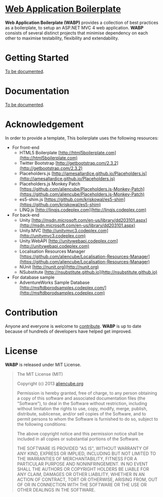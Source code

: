 # [Web Application Boilerplate](http://aliencube.github.io/Web-Application-Boilerplate) #

**Web Application Boilerplate (WABP)** provides a collection of best practices as a boilerplate, to setup an ASP.NET MVC 4 web application. **WABP** consists of several distinct projects that minimise dependency on each other to maximise testability, flexibility and extendability.



# Getting Started #

[To be documented](https://github.com/aliencube/Web-Application-Boilerplate/wiki).



# Documentation #

[To be documented](https://github.com/aliencube/Web-Application-Boilerplate/wiki).



# Acknowledgement #

In order to provide a template, This boilerplate uses the following resources:

* For front-end
  * HTML5 Boilerplate [http://html5boilerplate.com](http://html5boilerplate.com)
  * Twitter Bootstrap [http://getbootstrap.com/2.3.2](http://getbootstrap.com/2.3.2)
  * Placeholders.js [http://jamesallardice.github.io/Placeholders.js](http://jamesallardice.github.io/Placeholders.js)
  * Placeholders.js Monkey Patch [https://github.com/aliencube/Placeholders.js-Monkey-Patch](https://github.com/aliencube/Placeholders.js-Monkey-Patch)
  * es5-shim.js [https://github.com/kriskowal/es5-shim](https://github.com/kriskowal/es5-shim)
  * LINQ.js [http://linqjs.codeplex.com](http://linqjs.codeplex.com)
* For back-end
  * Unity [http://msdn.microsoft.com/en-us/library/dd203101.aspx](http://msdn.microsoft.com/en-us/library/dd203101.aspx)
  * Unity.MVC [http://unitymvc3.codeplex.com](http://unitymvc3.codeplex.com)
  * Unity.WebAPI [http://unitywebapi.codeplex.com](http://unitywebapi.codeplex.com)
  * Localisation Resources Manager [https://github.com/aliencube/Localisation-Resources-Manager](https://github.com/aliencube/Localisation-Resources-Manager)
  * NUnit [http://nunit.org](http://nunit.org)
  * NSubstitute [http://nsubstitute.github.io](http://nsubstitute.github.io)
* For database sample
  * AdventureWorks Sample Database [http://msftdbprodsamples.codeplex.com/](http://msftdbprodsamples.codeplex.com)



# Contribution #

Anyone and everyone is welcome to [contribute](https://github.com/aliencube/Web-Application-Boilerplate/wiki). **WABP** is up to date because of hundreds of developers have helped get improved.



# License #

**WABP** is released under MIT License.

> The MIT License (MIT)
> 
> Copyright (c) 2013 [aliencube.org](http://aliencube.org)
> 
> Permission is hereby granted, free of charge, to any person obtaining a copy of this software and associated documentation files (the "Software"), to deal in the Software without restriction, including without limitation the rights to use, copy, modify, merge, publish, distribute, sublicense, and/or sell copies of the Software, and to permit persons to whom the Software is furnished to do so, subject to the following conditions:
> 
> The above copyright notice and this permission notice shall be included in all copies or substantial portions of the Software.
> 
> THE SOFTWARE IS PROVIDED "AS IS", WITHOUT WARRANTY OF ANY KIND, EXPRESS OR IMPLIED, INCLUDING BUT NOT LIMITED TO THE WARRANTIES OF MERCHANTABILITY, FITNESS FOR A PARTICULAR PURPOSE AND NONINFRINGEMENT. IN NO EVENT SHALL THE AUTHORS OR COPYRIGHT HOLDERS BE LIABLE FOR ANY CLAIM, DAMAGES OR OTHER LIABILITY, WHETHER IN AN ACTION OF CONTRACT, TORT OR OTHERWISE, ARISING FROM, OUT OF OR IN CONNECTION WITH THE SOFTWARE OR THE USE OR OTHER DEALINGS IN THE SOFTWARE.